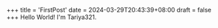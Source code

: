 +++
title = 'FirstPost'
date = 2024-03-29T20:43:39+08:00
draft = false
+++
Hello World! I'm Tariya321.
